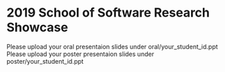 # 2019 School of Software Research Showcase

Please upload your oral presentaion slides under oral/your_student_id.ppt
Please upload your poster presentaion slides under poster/your_student_id.ppt
